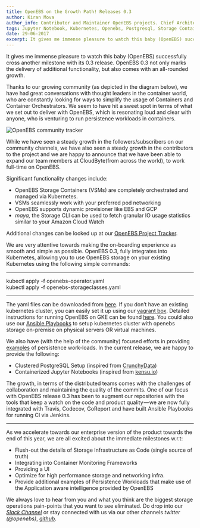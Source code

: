 ```yaml
---
title: OpenEBS on the Growth Path! Releases 0.3
author: Kiran Mova
author_info: Contributor and Maintainer OpenEBS projects. Chief Architect MayaData. Kiran leads overall architecture & is responsible for architecting, solution design & customer adoption of OpenEBS. 
tags: Jupyter Notebook, Kubernetes, Openebs, Postgresql, Storage Containers
date: 29-06-2017
excerpt: It gives me immense pleasure to watch this baby (OpenEBS) successfully cross another milestone with its 0.3 release. 
---
```


It gives me immense pleasure to watch this baby (OpenEBS) successfully cross another milestone with its 0.3 release. OpenEBS 0.3 not only marks the delivery of additional functionality, but also comes with an all-rounded growth.

Thanks to our growing community (as depicted in the diagram below), we have had great conversations with thought leaders in the container world, who are constantly looking for ways to simplify the usage of Containers and Container Orchestrators. We seem to have hit a sweet spot in terms of what we set out to deliver with OpenEBS, which is resonating loud and clear with anyone, who is venturing to run persistence workloads in containers.

![OpenEBS community tracker](https://cdn-images-1.medium.com/max/800/1*wnMG__-zl8yO06f7AAJh5w.png)  

While we have seen a steady growth in the followers/subscribers on our community channels, we have also seen a steady growth in the contributors to the project and we are happy to announce that we have been able to expand our team members at CloudByte(from across the world), to work full-time on OpenEBS.

Significant functionality changes include:

- OpenEBS Storage Containers (VSMs) are completely orchestrated and managed via Kubernetes.
- VSMs seamlessly work with your preferred pod networking
- OpenEBS supports dynamic provisioner like EBS and GCP
- *maya,* the Storage CLI can be used to fetch granular IO usage statistics similar to your Amazon Cloud Watch

Additional changes can be looked up at our [OpenEBS Project Tracker](https://github.com/openebs/openebs/wiki/Project-Tracker).

We are very attentive towards making the on-boarding experience as smooth and simple as possible. OpenEBS 0.3, fully integrates into Kubernetes, allowing you to use OpenEBS storage on your existing Kubernetes using the following simple commands:

---

kubectl apply -f openebs-operator.yaml  
kubectl apply -f openebs-storageclasses.yaml

---

The yaml files can be downloaded from [here](https://github.com/openebs/openebs/tree/master/k8s). If you don’t have an existing kubernetes cluster, you can easily set it up using our [vagrant box](https://blog.openebs.io/multi-node-kubernetes-1-6-cluster-provisioning-made-easy-using-sandbox-vagrant-box-53dfc2ecc3cd). Detailed instructions for running OpenEBS on GKE can be found [here](https://github.com/openebs/openebs/blob/master/k8s/hyperconverged/tutorial-configure-openebs-gke.md). You could also use our [Ansible Playbooks](https://github.com/openebs/openebs/blob/master/e2e/ansible/openebs-on-premise-deployment-guide.md) to setup kubernetes cluster with openebs storage on-premise on physical servers OR virtual machines.

We also have (with the help of the community) focused efforts in providing [examples](https://github.com/openebs/openebs/tree/master/k8s/demo) of persistence work-loads. In the current release, we are happy to provide the following:

- Clustered PostgreSQL Setup (inspired from [CrunchyData](https://www.crunchydata.com/))
- Containerized Jupyter Notebooks (inspired from [kensu.io](http://www.kensu.io/))

The growth, in terms of the distributed teams comes with the challenges of collaboration and maintaining the quality of the commits. One of our focus with OpenEBS release 0.3 has been to augment our repositories with the tools that keep a watch on the code and product quality — we are now fully integrated with Travis, Codecov, GoReport and have built Ansible Playbooks for running CI via Jenkins.

---

As we accelerate towards our enterprise version of the product towards the end of this year, we are all excited about the immediate milestones w.r.t:

- Flush-out the details of Storage Infrastructure as Code (single source of truth)
- Integrating into Container Monitoring Frameworks
- Providing a UI
- Optimize for high performance storage and networking infra.
- Provide additional examples of Persistence Workloads that make use of the Application aware intelligence provided by OpenEBS

We always love to hear from you and what you think are the biggest storage operations pain-points that you want to see eliminated. Do drop into our [*Slack Channel*](http://slack.openebs.io) or stay connected with us via our other channels *twitter (@openebs)*, [*github*](https://github.com/openebs/openebs/).
